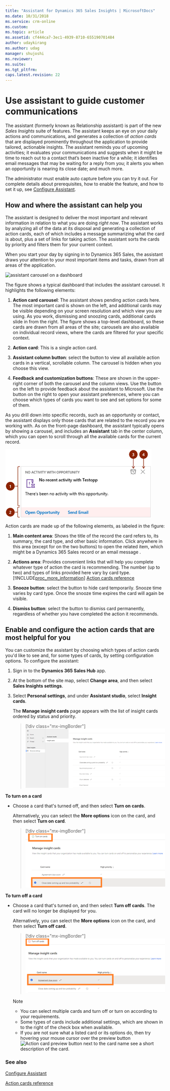 ```yaml
---
title: "Assistant for Dynamics 365 Sales Insights | MicrosoftDocs"
ms.date: 10/31/2018
ms.service: crm-online
ms.custom: 
ms.topic: article
ms.assetid: cf444ca7-3ec1-4939-8710-655190701484
author: udaykirang
ms.author: udag
manager: shujoshi
ms.reviewer: 
ms.suite: 
ms.tgt_pltfrm: 
caps.latest.revision: 22
---
```


# Use assistant to guide customer communications

The assistant (formerly known as Relationship assistant) is part of the new *Sales Insights* suite of features. The assistant keeps an eye on your daily actions and communications, and generates a collection of *action cards* that are displayed prominently throughout the application to provide tailored, actionable insights. The assistant reminds you of upcoming activities; it evaluates your communications and suggests when it might be time to reach out to a contact that’s been inactive for a while; it identifies email messages that may be waiting for a reply from you; it alerts you when an opportunity is nearing its close date; and much more.  

The administrator must enable auto capture before you can try it out. For complete details about prerequisites, how to enable the feature, and how to set it up, see [Configure Assistant](configure-assistant.md).

## How and where the assistant can help you  

 The assistant is designed to deliver the most important and relevant information in relation to what you are doing *right now*. The assistant works by analyzing all of the data at its disposal and generating a collection of action cards, each of which includes a message summarizing what the card is about, plus a set of links for taking action. The assistant sorts the cards by priority and filters them for your current context.  

 When you start your day by signing in to Dynamics 365 Sales, the assistant draws your attention to your most important items and tasks, drawn from all areas of the application.  
  
 ![assistant carousel on a dashboard](media/relationship-assistant-carousel-on-dashboard.png "assistant carousel on a dashboard")  
  
 The figure shows a typical dashboard that includes the assistant carousel. It highlights the following elements:  
  
1. **Action card carousel**: The assistant shows pending action cards here. The most important card is shown on the left, and additional cards may be visible depending on your screen resolution and which view you are using. As you work, dismissing and snoozing cards, additional cards slide in from the right. The figure shows a top-level dashboard, so these cards are drawn from all areas of the site; carousels are also available on individual record views, where the cards are filtered for your specific context.  
  
2. **Action card**: This is a single action card.  
  
3. **Assistant column button**:  select the button to view all available action cards in a vertical, scrollable column. The carousel is hidden when you choose this view.    
4. **Feedback and customization buttons**: These are shown in the upper-right corner of both the carousel and the column views. Use the button on the left to provide feedback about the assistant to Microsoft. Use the button on the right to open your assistant preferences, where you can choose which types of cards you want to see and set options for some of them.  
  
As you drill down into specific records, such as an opportunity or contact, the assistant displays only those cards that are related to the record you are working with. As on the front-page dashboard, the assistant typically opens by showing a carousel, and includes an **Assistant** tab in the center column, which you can open to scroll through all the available cards for the current record.  
  
![Action card example](media/action-card-example-v1.png "Action card example")  
  
Action cards are made up of the following elements, as labeled in the figure:  
  
1. **Main content area**: Shows the title of the record the card refers to, its summary, the card type, and other basic information. Click anywhere in this area (except for on the two buttons) to open the related item, which might be a Dynamics 365 Sales record or an email message .  
  
2. **Actions area**: Provides convenient links that will help you complete whatever type of action the card is recommending. The number (up to two) and types of links provided here vary by card type. [!INCLUDE[proc_more_information](../includes/proc-more-information.md)] [Action cards reference](action-cards-reference.md)  
  
3. **Snooze button**: select the button to hide card temporarily. Snooze time varies by card type. Once the snooze time expires the card will again be visible.  
  
4. **Dismiss button**:  select the button to dismiss card permanently, regardless of whether you have completed the action it recommends.  
  
<a name="Configure"></a>   

## Enable and configure the action cards that are most helpful for you  

 You can customize the assistant by choosing which types of action cards you'd like to see and, for some types of cards, by setting configuration options. To configure the assistant:  
  
1. Sign in to the **Dynamics 365 Sales Hub** app.

2. At the bottom of the site map, select **Change area**, and then select **Sales Insights settings**.

3. Select **Personal settings**, and under **Assistant studio**, select **Insight cards**.

   The **Manage insight cards** page appears with the list of insight cards ordered by status and priority.

   > [!div class="mx-imgBorder"]
   > ![Personal settings for assistant](media/assistant-personal-settings.png "Personal settings for assistant")

**To turn on a card**

- Choose a card that's turned off, and then select **Turn on cards**.  

   Alternatively, you can select the **More options** icon on the card, and then select **Turn on card**. 

   > [!div class="mx-imgBorder"]
   > ![Turn on an insight card](media/assistant-personal-settings-card-turn-on.png "Turn on an insight card")

**To turn off a card**

- Choose a card that's turned on, and then select **Turn off cards**. The card will no longer be displayed for you. 

  Alternatively, you can select the **More options** icon on the card, and then select **Turn off card**. 

   > [!div class="mx-imgBorder"]
   > ![Turn off insight card](media/assistant-personal-settings-card-turn-off.png "Turn off insight card")

   >[!NOTE]
   >- You can select multiple cards and turn off or turn on according to your requirements. 
   >- Some types of cards include additional settings, which are shown in to the right of the check box when available.  
   >- If you are not sure what a listed card or its options do, then try hovering your mouse cursor over the preview button ![Action card preview button](media/action-card-preview-icon.png "Action card preview button") next to the card name see a short description of the card.  
  
  
### See also  

[Configure Assistant](configure-assistant.md)

[Action cards reference](action-cards-reference-v1.md)
